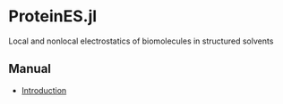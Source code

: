 # ProteinES.jl

Local and nonlocal electrostatics of biomolecules in structured solvents

## Manual
* [Introduction](@ref)
